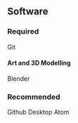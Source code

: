 ## Software

### Required
Git

#### Art and 3D Modelling
Blender

### Recommended
Github Desktop
Atom
